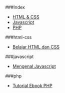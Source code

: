 ###Index

* [HTML & CSS](#html-css)
* [Javascript](#javascript)
* [PHP](#php)

###html-css
* [Belajar HTML dan CSS](http://www.ariona.net/ebook-belajar-html-dan-css/)

###javascript
* [Mengenal Javascript](http://masputih.com/2013/01/ebook-gratis-mengenal-javascript)

###php
* [Tutorial Ebook PHP](http://adf.ly/1847642/http://www.4shared.com/rar/CtmMQ24E/Ebook_Tutorial_PHP.html)



